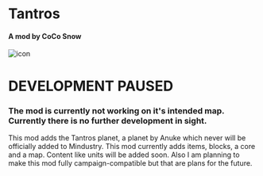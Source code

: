 # Tantros

#### A mod by CoCo Snow

![icon](https://github.com/Yoru-Kitsune/Tantros/assets/108625654/1401e7a5-4fac-48e5-8795-d80bf93219cc)

# DEVELOPMENT PAUSED

### The mod is currently not working on it's intended map. Currently there is no further development in sight.

This mod adds the Tantros planet, a planet by Anuke which never will be officially added to Mindustry. This mod currently adds items, blocks, a core and a map. Content like units will be added soon. Also I am planning to make this mod fully campaign-compatible but that are plans for the future.
